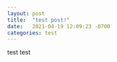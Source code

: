 ```yaml
---
layout: post
title:  "test post!"
date:   2021-04-19 12:09:23 -0700
categories: test
---
```

test test
